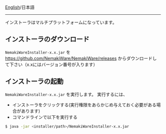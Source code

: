 [English](https://github.com/NemakiWare/NemakiWare/wiki/Install-NemakiWare%28Server,-Search-engine-and-Client%29)/日本語
***
インストーラはマルチプラットフォームになっています。  

## インストーラのダウンロード
 `NemakiWareInstaller-x.x.jar` を
https://github.com/NemakiWare/NemakiWare/releases
からダウンロードして下さい（x.xにはバージョン番号が入ります）

## インストーラの起動
 `NemakiWareInstaller-x.x.jar` を実行します。
実行するには、
* インストーラをクリックする(実行権限をあらかじめ与えておく必要がある場合があります)
* コマンドラインで以下を実行する
```sh
$ java -jar <installer/path>/NemakiWareInstaller-x.x.jar
``` 